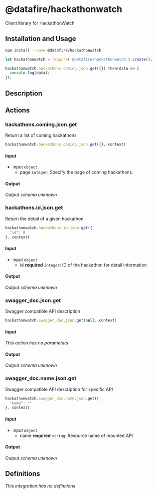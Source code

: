 # @datafire/hackathonwatch

Client library for HackathonWatch

## Installation and Usage
```bash
npm install --save @datafire/hackathonwatch
```
```js
let hackathonwatch = require('@datafire/hackathonwatch').create();

hackathonwatch.hackathons.coming.json.get({}).then(data => {
  console.log(data);
});
```

## Description



## Actions

### hackathons.coming.json.get
Return a list of coming hackathons


```js
hackathonwatch.hackathons.coming.json.get({}, context)
```

#### Input
* input `object`
  * page `integer`: Specify the page of coming hackathons.

#### Output
*Output schema unknown*

### hackathons.id.json.get
Return the detail of a given hackathon


```js
hackathonwatch.hackathons.id.json.get({
  "id": 0
}, context)
```

#### Input
* input `object`
  * id **required** `integer`: ID of the hackathon for detail information

#### Output
*Output schema unknown*

### swagger_doc.json.get
Swagger compatible API description


```js
hackathonwatch.swagger_doc.json.get(null, context)
```

#### Input
*This action has no parameters*

#### Output
*Output schema unknown*

### swagger_doc.name.json.get
Swagger compatible API description for specific API


```js
hackathonwatch.swagger_doc.name.json.get({
  "name": ""
}, context)
```

#### Input
* input `object`
  * name **required** `string`: Resource name of mounted API

#### Output
*Output schema unknown*



## Definitions

*This integration has no definitions*
